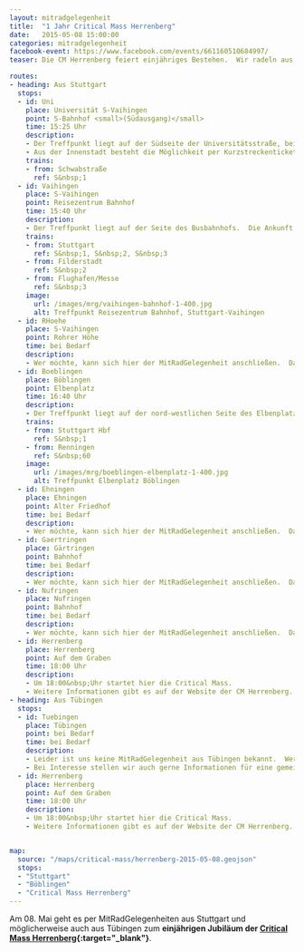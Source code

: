 ```yaml
---
layout: mitradgelegenheit
title:  "1 Jahr Critical Mass Herrenberg"
date:   2015-05-08 15:00:00
categories: mitradgelegenheit
facebook-event: https://www.facebook.com/events/661160510684997/
teaser: Die CM Herrenberg feiert einjähriges Bestehen.  Wir radeln aus Stuttgart und Tübingen nach Herrenberg und feiern gemeinsam.

routes:
- heading: Aus Stuttgart
  stops:
  - id: Uni
    place: Universität S-Vaihingen
    point: S-Bahnhof <small>(Südausgang)</small>
    time: 15:25 Uhr
    description:
    - Der Treffpunkt liegt auf der Südseite der Universitätsstraße, bei der Fahrradabstellanlage.  Es wird pünktlich losgefahren.
    - Aus der Innenstadt besteht die Möglichkeit per Kurzstreckenticket von der Schwabstraße zur Universität zu fahren.
    trains:
    - from: Schwabstraße
      ref: S&nbsp;1
  - id: Vaihingen
    place: S-Vaihingen
    point: Reisezentrum Bahnhof
    time: 15:40 Uhr
    description:
    - Der Treffpunkt liegt auf der Seite des Busbahnhofs.  Die Ankunft der S&nbsp;2 um 15:39&nbsp;Uhr wird abgewartet.
    trains:
    - from: Stuttgart
      ref: S&nbsp;1, S&nbsp;2, S&nbsp;3
    - from: Filderstadt
      ref: S&nbsp;2
    - from: Flughafen/Messe
      ref: S&nbsp;3
    image:
      url: /images/mrg/vaihingen-bahnhof-1-400.jpg
      alt: Treffpunkt Reisezentrum Bahnhof, Stuttgart-Vaihingen
  - id: RHoehe
    place: S-Vaihingen
    point: Rohrer Höhe
    time: bei Bedarf
    description:
    - Wer möchte, kann sich hier der MitRadGelegenheit anschließen.  Damit nicht ewig gewartet werden muss, empfiehlt es sich, vorher Kontakt aufzunehmen.
  - id: Boeblingen
    place: Böblingen
    point: Elbenplatz
    time: 16:40 Uhr
    description:
    - Der Treffpunkt liegt auf der nord-westlichen Seite des Elbenplatzes.  Sofern die Gruppe aus Stuttgart rechtzeitig eintrifft, wird pünktlich weitergefahren.
    trains:
    - from: Stuttgart Hbf
      ref: S&nbsp;1
    - from: Renningen
      ref: S&nbsp;60
    image:
      url: /images/mrg/boeblingen-elbenplatz-1-400.jpg
      alt: Treffpunkt Elbenplatz Böblingen
  - id: Ehningen
    place: Ehningen
    point: Alter Friedhof
    time: bei Bedarf
    description:
    - Wer möchte, kann sich hier der MitRadGelegenheit anschließen.  Damit nicht ewig gewartet werden muss, empfiehlt es sich, vorher Kontakt aufzunehmen.
  - id: Gaertringen
    place: Gärtringen
    point: Bahnhof
    time: bei Bedarf
    description:
    - Wer möchte, kann sich hier der MitRadGelegenheit anschließen.  Damit nicht ewig gewartet werden muss, empfiehlt es sich, vorher Kontakt aufzunehmen.
  - id: Nufringen
    place: Nufringen
    point: Bahnhof
    time: bei Bedarf
    description:
    - Wer möchte, kann sich hier der MitRadGelegenheit anschließen.  Damit nicht ewig gewartet werden muss, empfiehlt es sich, vorher Kontakt aufzunehmen.
  - id: Herrenberg
    place: Herrenberg
    point: Auf dem Graben
    time: 18:00 Uhr
    description:
    - Um 18:00&nbsp;Uhr startet hier die Critical Mass.
    - Weitere Informationen gibt es auf der Website der CM Herrenberg.
- heading: Aus Tübingen
  stops:
  - id: Tuebingen
    place: Tübingen
    point: bei Bedarf
    time: bei Bedarf
    description:
    - Leider ist uns keine MitRadGelegenheit aus Tübingen bekannt.  Wer möchte kann sich gerne mit uns in Verbindung setzen und wir veröffentlichen eine.  Erfahrungswerte zur benötigten Zeit liegen vor.
    - Bei Interesse stellen wir auch gerne Informationen für eine gemeinsame Anreise per Zug online.
  - id: Herrenberg
    place: Herrenberg
    point: Auf dem Graben
    time: 18:00 Uhr
    description:
    - Um 18:00&nbsp;Uhr startet hier die Critical Mass.
    - Weitere Informationen gibt es auf der Website der CM Herrenberg.


map:
  source: "/maps/critical-mass/herrenberg-2015-05-08.geojson"
  stops:
  - "Stuttgart"
  - "Böblingen"
  - "Critical Mass Herrenberg"
---
```


Am 08.&nbsp;Mai geht es per MitRadGelegenheiten aus Stuttgart und möglicherweise auch aus Tübingen zum **einjährigen Jubiläum der [Critical Mass Herrenberg][CM-Herrenberg]{:target="_blank"}**.




[CM-Herrenberg]: https://criticalmassherrenberg.wordpress.com/
